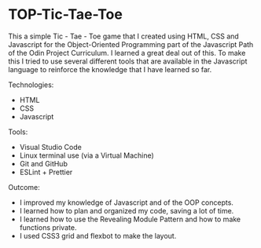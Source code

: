 # TOP-Tic-Tae-Toe

This a simple Tic - Tae - Toe game that I created using HTML, CSS and Javascript for the Object-Oriented Programming part of the Javascript Path of the Odin Project Curriculum. 
I learned a great deal out of this. To make this I tried to use several different tools that are available in the Javascript language to reinforce the knowledge that I have learned so far.

Technologies:
* HTML
* CSS
* Javascript

Tools:
* Visual Studio Code
* Linux terminal use (via a Virtual Machine)
* Git and GitHub
* ESLint + Prettier

Outcome:
* I improved my knowledge of Javascript and of the OOP concepts. 
* I learned how to plan and organized my code, saving a lot of time.
* I learned how to use the Revealing Module Pattern and how to make functions private.
* I used CSS3 grid and flexbot to make the layout.
